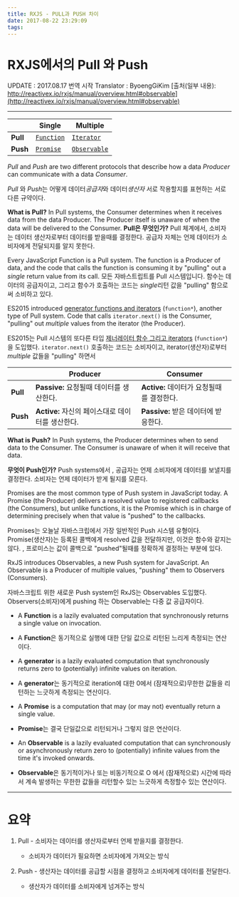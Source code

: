 ```yaml
---
title: RXJS - PULL과 PUSH 차이
date: 2017-08-22 23:29:09
tags:
---
```

# RXJS에서의 Pull 와 Push

UPDATE     : 2017.08.17 번역 시작
Translator : ByoengGiKim
[출처(일부 내용): http://reactivex.io/rxjs/manual/overview.html#observable](http://reactivex.io/rxjs/manual/overview.html#observable)

---

| | Single | Multiple |
| --- | --- | --- |
| **Pull** | [`Function`](https://developer.mozilla.org/en-US/docs/Glossary/Function) | [`Iterator`](https://developer.mozilla.org/en-US/docs/Web/JavaScript/Reference/Iteration_protocols) |
| **Push** | [`Promise`](https://developer.mozilla.org/en-US/docs/Mozilla/JavaScript_code_modules/Promise.jsm/Promise) | [`Observable`](../class/es6/Observable.js~Observable.html) |


*Pull* and *Push* are two different protocols that describe how a data *Producer* can communicate with a data *Consumer*.

*Pull* 와 *Push*는 어떻게 데이터*공급자*와 데이터*생산자* 서로 작용할지를 표현하는 서로 다른 규약이다.

**What is Pull?** In Pull systems, the Consumer determines when it receives data from the data Producer. The Producer itself is unaware of when the data will be delivered to the Consumer.
**Pull은 무엇인가?** Pull 체계에서, 소비자는 데이터 생산자로부터 데이터를 받을때를 결정한다. 공급자 자체는 언제 데이터가 소비자에게 전달되지를 알지 못한다.

Every JavaScript Function is a Pull system. The function is a Producer of data, and the code that calls the function is consuming it by "pulling" out a *single* return value from its call.
모든 자바스트립트를 Pull 시스템입니다. 함수는 데이터의 공급자이고, 그리고 함수가 호출하는 코드는 *single*리턴 값을 "pulling" 함으로써 소비하고 있다.

ES2015 introduced [generator functions and iterators](https://developer.mozilla.org/en-US/docs/Web/JavaScript/Reference/Statements/function*) (`function*`), another type of Pull system. Code that calls `iterator.next()` is the Consumer, "pulling" out *multiple* values from the iterator (the Producer).

ES2015는 Pull 시스템의 또다른 타입 [제너레이터 함수 그리고  iterators](https://developer.mozilla.org/en-US/docs/Web/JavaScript/Reference/Statements/function*) (`function*`)을 도입했다. `iterator.next()` 호출하는 코드는 소비자이고, iterator(생산자)로부터 *multiple* 값들을 "pulling" 하면서

| | Producer | Consumer |
| --- | --- | --- |
| **Pull** | **Passive:** 요청될때 데이터를 생산한다.| **Active:** 데이터가 요청될때를 결정한다.|
| **Push** | **Active:** 자신의 페이스대로 데이터를 생산한다. | **Passive:** 받은 데이터에 받응한다.|

**What is Push?** In Push systems, the Producer determines when to send data to the Consumer. The Consumer is unaware of when it will receive that data.

**무엇이 Push인가?** Push systems에서 , 공급자는 언제 소비자에게 데이터를 보낼지를 결정한다. 소비자는 언제 데이터가 받게 될지를 모른다.


Promises are the most common type of Push system in JavaScript today. A Promise (the Producer) delivers a resolved value to registered callbacks (the Consumers), but unlike functions, it is the Promise which is in charge of determining precisely when that value is "pushed" to the callbacks.

Promises는 오늘날 자바스크립에서 가장 일반적인 Push 시스템 유형이다. Promise(생산자)는 등록된 콜백에게 resolved 값을 전달하지만, 이것은 함수와 같지는 않다.
, 프로미스는 값이 콜백으로 "pushed"될때를 정확하게 결정하는 부분에 있다.




RxJS introduces Observables, a new Push system for JavaScript. An Observable is a Producer of multiple values, "pushing" them to Observers (Consumers).

자바스크립트 위한 새로운 Push system인 RxJS는  Observables 도입했다. Observers(소비자)에게 pushing 하는 Observable는 다중 값 공급자이다.

- A **Function** is a lazily evaluated computation that synchronously returns a single value on invocation.

- A **Function**은  동기적으로 실행에 대한 단일 값으로 리턴된 느리게 측정되는 연산이다.

- A **generator** is a lazily evaluated computation that synchronously returns zero to (potentially) infinite values on iteration.

- A **generator**는 동기적으로 iteration에 대한 0에서 (잠재적으로)무한한 값들을 리턴하는 느긋하게 측정되는 연산이다.

- A **Promise** is a computation that may (or may not) eventually return a single value.

- **Promise**는 결국 단일값으로 리턴되거나 그렇지 않은 연산이다.

- An **Observable** is a lazily evaluated computation that can synchronously or asynchronously return zero to (potentially) infinite values from the time it's invoked onwards.

- **Observable**은 동기적이거나 또는 비동기적으로 O 에서 (잠재적으로) 시간에 따라서 계속 발생하는 무한한 값들을 리턴할수 있는 느긋하게 측정할수 있는 연산이다. 

---


# 요약 

1. Pull - 소비자는 데이터를 생산자로부터 언제 받을지를 결정한다.
    - 소비자가 데이터가 필요하면 소비자에게 가져오는 방식
    
2. Push - 생산자는 데이터를 공급할 시점을 결정하고 소비자에게 데이터를 전달한다.
    - 생산자가 데이터를 소비자에게 넘겨주는 방식 